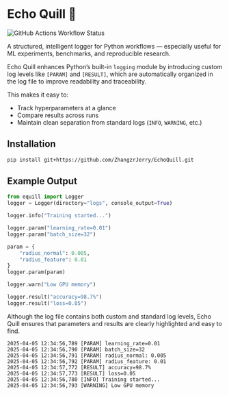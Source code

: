 # Echo Quill 📜

![GitHub Actions Workflow Status](https://img.shields.io/github/actions/workflow/status/zhangzrjerry/echoquill/python-package.yml)

A structured, intelligent logger for Python workflows — especially useful for ML experiments, benchmarks, and reproducible research.

Echo Quill enhances Python’s built-in `logging` module by introducing custom log levels like `[PARAM]` and `[RESULT]`, which are automatically organized in the log file to improve readability and traceability.

This makes it easy to:

- Track hyperparameters at a glance
- Compare results across runs
- Maintain clean separation from standard logs (`INFO`, `WARNING`, etc.)

## Installation

```bash
pip install git+https://github.com/ZhangzrJerry/EchoQuill.git
```

## Example Output

```py
from equill import Logger
logger = Logger(directory="logs", console_output=True)

logger.info("Training started...")

logger.param("learning_rate=0.01")
logger.param("batch_size=32")

param = {
    "radius_normal": 0.005,
    "radius_feature": 0.01
}
logger.param(param)

logger.warn("Low GPU memory")

logger.result("accuracy=98.7%")
logger.result("loss=0.05")
```

Although the log file contains both custom and standard log levels, Echo Quill ensures that parameters and results are clearly highlighted and easy to find.

```paintxt
2025-04-05 12:34:56,789 [PARAM] learning_rate=0.01
2025-04-05 12:34:56,790 [PARAM] batch_size=32
2025-04-05 12:34:56,791 [PARAM] radius_normal: 0.005
2025-04-05 12:34:56,792 [PARAM] radius_feature: 0.01
2025-04-05 12:34:57,772 [RESULT] accuracy=98.7%
2025-04-05 12:34:57,773 [RESULT] loss=0.05
2025-04-05 12:34:56,780 [INFO] Training started...
2025-04-05 12:34:56,793 [WARNING] Low GPU memory
```

